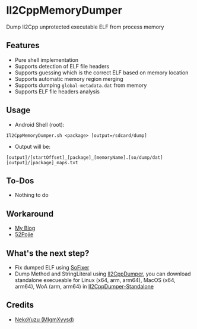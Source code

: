 # Il2CppMemoryDumper

Dump Il2Cpp unprotected executable ELF from process memory

## Features

- Pure shell implementation
- Supports detection of ELF file headers
- Supports guessing which is the correct ELF based on memory location
- Supports automatic memory region merging
- Supports dumping `global-metadata.dat` from memory
- Supports ELF file headers analysis

## Usage

- Android Shell (root):

```
Il2CppMemoryDumper.sh <package> [output=/sdcard/dump]
```

- Output will be:
```
[output]/[startOffset]_[package]_[memoryName].[so/dump/dat]
[output]/[package]_maps.txt
```

## To-Dos

- Nothing to do

## Workaround

- [My Blog](https://www.neko.ink/2023/10/15/dump-il2cpp-executable-from-memory/)
- [52Pojie](https://www.52pojie.cn/thread-1844587-1-1.html)

## What's the next step?

- Fix dumped ELF using [SoFixer](https://github.com/F8LEFT/SoFixer)
- Dump Method and StringLiteral using [Il2CppDumper](https://github.com/Perfare/Il2CppDumper), you can download standalone execueable for Linux (x64, arm, arm64), MacOS (x64, arm64), WoA (arm, arm64) in [Il2CppDumper-Standalone](https://github.com/MlgmXyysd/Il2CppDumper-Standalone)

## Credits

- [NekoYuzu (MlgmXyysd)](https://github.com/MlgmXyysd)
